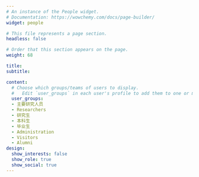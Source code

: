 ```yaml
---
# An instance of the People widget.
# Documentation: https://wowchemy.com/docs/page-builder/
widget: people

# This file represents a page section.
headless: false

# Order that this section appears on the page.
weight: 68

title: 
subtitle:

content:
  # Choose which groups/teams of users to display.
  #   Edit `user_groups` in each user's profile to add them to one or more of these groups.
  user_groups:
  - 主要研究人员
  - Researchers
  - 研究生
  - 本科生
  - 毕业生
  - Administration
  - Visitors
  - Alumni
design:
  show_interests: false
  show_role: true
  show_social: true
---
```

